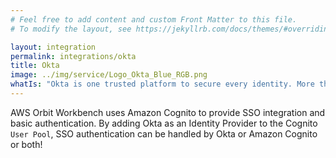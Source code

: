 ```yaml
---
# Feel free to add content and custom Front Matter to this file.
# To modify the layout, see https://jekyllrb.com/docs/themes/#overriding-theme-defaults

layout: integration
permalink: integrations/okta
title: Okta
image: ../img/service/Logo_Okta_Blue_RGB.png
whatIs: "Okta is one trusted platform to secure every identity. More than 10,000 organizations trust Okta’s software and APIs to sign in, authorize and manage users."
---
```

AWS Orbit Workbench uses Amazon Cognito to provide SSO integration and basic authentication.  By adding Okta as an Identity Provider to the Cognito `User Pool`, SSO authentication can be handled by Okta or Amazon Cognito or both!